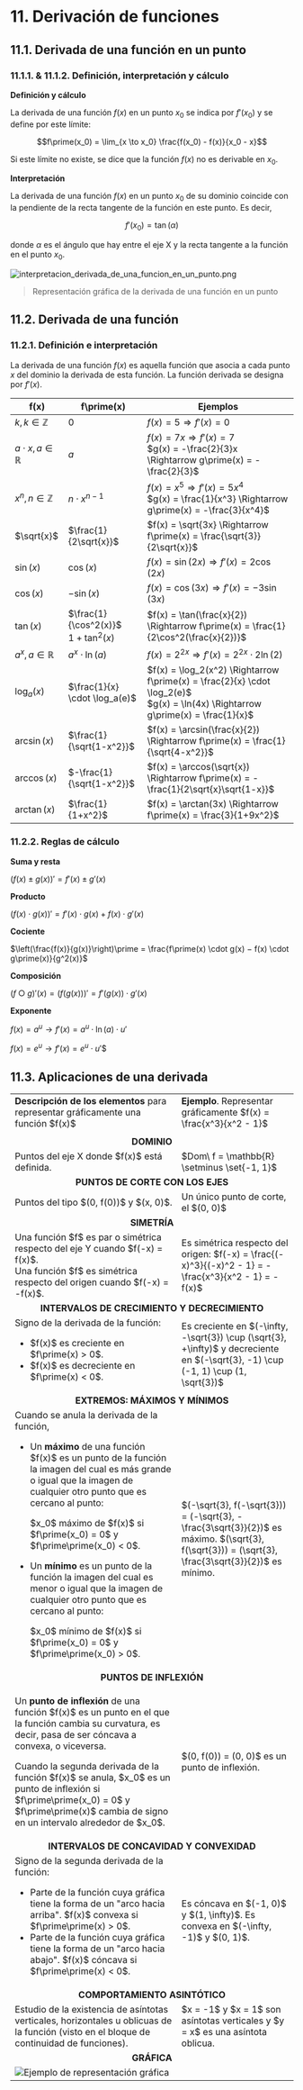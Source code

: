 # 11. Derivación de funciones

## 11.1. Derivada de una función en un punto

### 11.1.1. & 11.1.2. Definición, interpretación y cálculo

**Definición y cálculo**

La derivada de una función $f(x)$ en un punto $x_0$ se indica por $f\prime(x_0)$ y se define por este límite:

$$f\prime(x_0) = \lim_{x \to x_0} \frac{f(x_0) - f(x)}{x_0 - x}$$

Si este límite no existe, se dice que la función $f(x)$ no es derivable en $x_0$.

**Interpretación**

La derivada de una función $f(x)$ en un punto $x_0$ de su dominio coincide con la pendiente de la recta tangente de la función en este punto. Es decir,

$$f\prime(x_0) = \tan(\alpha)$$

donde $\alpha$ es el ángulo que hay entre el eje X y la recta tangente a la función en el punto $x_0$.

![interpretacion_derivada_de_una_funcion_en_un_punto.png](img/interpretacion_derivada_de_una_funcion_en_un_punto.png)
>Representación gráfica de la derivada de una función en un punto

## 11.2. Derivada de una función

### 11.2.1. Definición e interpretación

La derivada de una función $f(x)$ es aquella función que asocia a cada punto $x$ del dominio la derivada de esta función. La función derivada se designa por $f\prime(x)$.


|           **f(x)**            |                 **f\prime(x)**                  |                                                      **Ejemplos**                                                       |
| ----------------------------- | ------------------------------------------ | ----------------------------------------------------------------------------------------------------------------------- |
| $k, k \in \mathbb{Z}$         | $0$                                        | $f(x) = 5 \Rightarrow f\prime(x) = 0$                                                                                        |
| $a \cdot x, a \in \mathbb{R}$ | $a$                                        | $f(x) = 7x \Rightarrow f\prime(x) = 7$ <br> $g(x) = -\frac{2}{3}x \Rightarrow g\prime(x) = -\frac{2}{3}$                          |
| $x^n, n \in \mathbb{Z}$       | $n \cdot x^{n-1}$                          | $f(x) = x^5 \Rightarrow f\prime(x) = 5x^4$ <br> $g(x) = \frac{1}{x^3} \Rightarrow g\prime(x) = -\frac{3}{x^4}$                    |
| $\sqrt{x}$                    | $\frac{1}{2\sqrt{x}}$                      | $f(x) = \sqrt{3x} \Rightarrow f\prime(x) = \frac{\sqrt{3}}{2\sqrt{x}}$                                                               |
| $\sin(x)$                     | $\cos(x)$                                  | $f(x) = \sin(2x) \Rightarrow f\prime(x) = 2\cos(2x)$                                                                         |
| $\cos(x)$                     | $-\sin(x)$                                 | $f(x) = \cos(3x) \Rightarrow f\prime(x) = -3\sin(3x)$                                                                        |
| $\tan(x)$                     | $\frac{1}{\cos^2(x)}$ <br> $1 + \tan^2(x)$ | $f(x) = \tan(\frac{x}{2}) \Rightarrow f\prime(x) = \frac{1}{2\cos^2(\frac{x}{2})}$                                           |
| $a^x, a \in \mathbb{R}$       | $a^x \cdot \ln(a)$                         | $f(x) = 2^{2x} \Rightarrow f\prime(x) = 2^{2x} \cdot 2\ln(2)$                                                                |
| $\log_a(x)$                   | $\frac{1}{x} \cdot \log_a(e)$              | $f(x) = \log_2(x^2) \Rightarrow f\prime(x) = \frac{2}{x} \cdot \log_2(e)$ <br> $g(x) = \ln(4x) \Rightarrow g\prime(x) = \frac{1}{x}$ |
| $\arcsin(x)$                  | $\frac{1}{\sqrt{1-x^2}}$                   | $f(x) = \arcsin(\frac{x}{2}) \Rightarrow f\prime(x) = \frac{1}{\sqrt{4-x^2}}$                                                |
| $\arccos(x)$                  | $-\frac{1}{\sqrt{1-x^2}}$                  | $f(x) = \arccos(\sqrt{x}) \Rightarrow f\prime(x) = -\frac{1}{2\sqrt{x}\sqrt{1-x}}$                                           |
| $\arctan(x)$                  | $\frac{1}{1+x^2}$                          | $f(x) = \arctan(3x) \Rightarrow f\prime(x) = \frac{3}{1+9x^2}$                                                               |

### 11.2.2. Reglas de cálculo

**Suma y resta**

$(f(x) ± g(x))\prime = f\prime(x) ± g\prime(x)$

**Producto**

$(f(x) \cdot g(x))\prime = f\prime(x) \cdot g(x) + f(x) \cdot g\prime(x)$

**Cociente**

$\left(\frac{f(x)}{g(x)}\right)\prime = \frac{f\prime(x) \cdot g(x) − f(x) \cdot g\prime(x)}{g^2(x)}$

**Composición**

$(f ○ g)\prime(x) = (f(g(x)))\prime = f\prime(g(x)) \cdot g\prime(x)$

**Exponente**

$f(x) = a^u \to f\prime(x) = a^u \cdot \ln (a) \cdot u\prime$

$f(x) = e^u \to f\prime(x) = e^u \cdot u\prime$$

## 11.3. Aplicaciones de una derivada

<table>
	<tbody>
		<tr>
			<td>
				<strong>Descripción de los elementos</strong> para representar gráficamente una función $f(x)$
			</td>
			<td>
				<strong>Ejemplo</strong>. Representar gráficamente $f(x) = \frac{x^3}{x^2 - 1}$
			</td>
		</tr>
		<tr>
			<td colspan="2"></td>
		</tr>
		<tr>
			<td align="center" colspan="2">
				<strong>DOMINIO</strong>
			</td>
		</tr>
		<tr>
			<td>Puntos del eje X donde $f(x)$ está definida.</td>
			<td>$Dom\ f = \mathbb{R} \setminus \set{-1, 1}$</td>
		</tr>
		<tr>
			<td align="center" colspan="2"><strong>PUNTOS DE CORTE CON LOS EJES</strong>
		</tr>
		<tr>
			<td>Puntos del tipo $(0, f(0))$ y $(x, 0)$.</td>
			<td>Un único punto de corte, el $(0, 0)$</td>
		</tr>
		<tr>
			<td align="center" colspan="2">
				<strong>SIMETRÍA</strong>
			</td>
		</tr>
		<tr>
			<td>
				Una función $f$ es par o simétrica respecto del eje Y cuando $f(-x) = f(x)$.
				<br>
				Una función $f$ es simétrica respecto del origen cuando $f(-x) = -f(x)$.
			</td>
			<td>
				Es simétrica respecto del origen:  
				$f(-x) = \frac{(-x)^3}{(-x)^2 - 1} = -\frac{x^3}{x^2 - 1} = -f(x)$
			</td>
		</tr>
		<tr>
			<td align="center" colspan="2">
				<strong>INTERVALOS DE CRECIMIENTO Y DECRECIMIENTO</strong>
			</td>
		</tr>
		<tr>
			<td>
				Signo de la derivada de la función:
				<ul>
					<li>$f(x)$ es creciente en $f\prime(x) > 0$.</li>
					<li>$f(x)$ es decreciente en $f\prime(x) < 0$.</li>
				</ul>
			</td>
			<td>
				Es creciente en $(-\infty, -\sqrt{3}) \cup (\sqrt{3}, +\infty)$ y decreciente en $(-\sqrt{3}, -1) \cup (-1, 1) \cup (1, \sqrt{3})$
			</td>
		</tr>
		<tr>
			<td align="center" colspan="2">
				<strong>EXTREMOS: MÁXIMOS Y MÍNIMOS</strong>
			</td>
		</tr>
		<tr>
			<td>
				Cuando se anula la derivada de la función,
				<ul>
					<li>
						<p>
							Un <strong>máximo</strong> de una función $f(x)$ es un punto de la función la imagen del cual es más grande o igual que la imagen de cualquier otro punto que es cercano al punto:  
						</p>
						<p>
							$x_0$ máximo de $f(x)$ si $f\prime(x_0) = 0$ y $f\prime\prime(x_0) < 0$.
						</p>
					</li>
					<li>
						<p>
							Un <strong>mínimo</strong> es un punto de la función la imagen del cual es menor o igual que la imagen de cualquier otro punto que es cercano al punto:
						</p>
						<p>
							$x_0$ mínimo de $f(x)$ si $f\prime(x_0) = 0$ y $f\prime\prime(x_0) > 0$.
						</p>
					</li>
				</ul>
			</td>
			<td>
				$(-\sqrt{3}, f(-\sqrt{3})) = (-\sqrt{3}, -\frac{3\sqrt{3}}{2})$ es máximo.  
				$(\sqrt{3}, f(\sqrt{3})) = (\sqrt{3}, \frac{3\sqrt{3}}{2})$ es mínimo.
			</td>
		</tr>
		<tr>
			<td align="center" colspan="2">
				<strong>PUNTOS DE INFLEXIÓN</strong>
			</td>
		</tr>
		<tr>
			<td>
				<p>
					Un <strong>punto de inflexión</strong> de una función $f(x)$ es un punto en el que la función cambia su curvatura, es decir, pasa de ser cóncava a convexa, o viceversa.
				</p>
				<p>
					Cuando la segunda derivada de la función $f(x)$ se anula, $x_0$ es un punto de inflexión si $f\prime\prime(x_0) = 0$ y $f\prime\prime(x)$ cambia de signo en un intervalo alrededor de $x_0$.
				</p>
			</td>
			<td>
				$(0, f(0)) = (0, 0)$ es un punto de inflexión.
			</td>
		</tr>
		<tr>
			<td align="center" colspan="2">
				<strong>INTERVALOS DE CONCAVIDAD Y CONVEXIDAD</strong>
			</td>
		</tr>
		<tr>
			<td>Signo de la segunda derivada de la función:
				<ul>
					<li>
						Parte de la función cuya gráfica tiene la forma de un "arco hacia arriba".  
						$f(x)$ convexa si $f\prime\prime(x) > 0$.
					</li>
					<li>
						Parte de la función cuya gráfica tiene la forma de un "arco hacia abajo".  
						$f(x)$ cóncava si $f\prime\prime(x) < 0$.
					</li>
				</ul>
			</td>
			<td>
				Es cóncava en $(-1, 0)$ y $(1, \infty)$.  
				Es convexa en $(-\infty, -1)$ y $(0, 1)$.
			</td>
		</tr>
		<tr>
			<td align="center" colspan="2"><strong>COMPORTAMIENTO ASINTÓTICO</strong>
		</tr>
		<tr>
			<td>Estudio de la existencia de asíntotas verticales, horizontales u oblicuas de la función (visto en el bloque de continuidad de funciones).</td>
			<td>$x = -1$ y $x = 1$ son asíntotas verticales y $y = x$ es una asíntota oblicua.</td>
		</tr>
		<tr>
			<td align="center" colspan="2">
				<strong>GRÁFICA</strong>
			</td>
		</tr>
		<tr>
			<td colspan="2">
				<img 
					alt="Ejemplo de representación gráfica" 
					src="img/ejemplo_representacion_grafica.png"
				>
			</td>
		</tr>
	</tbody>
</table>
